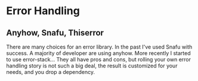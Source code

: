 # Error Handling

## Anyhow, Snafu, Thiserror

There are many choices for an error library. In the past
I've used Snafu with success. A majority of developer are using anyhow.
More recently I started to use error-stack... They all have pros and cons,
but rolling your own error handling story is not such a big deal, the
result is customized for your needs, and you drop a dependency. 

